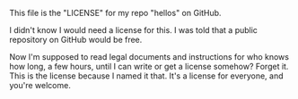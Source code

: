 This file is the "LICENSE" for my repo "hellos" on GitHub.

I didn't know I would need a license for this. I was told that a public repository on GitHub would be free.

Now I'm supposed to read legal documents and instructions for who knows how long, a few hours, until I can write or get a license somehow? Forget it. This is the license because I named it that. It's a license for everyone, and you're welcome.


